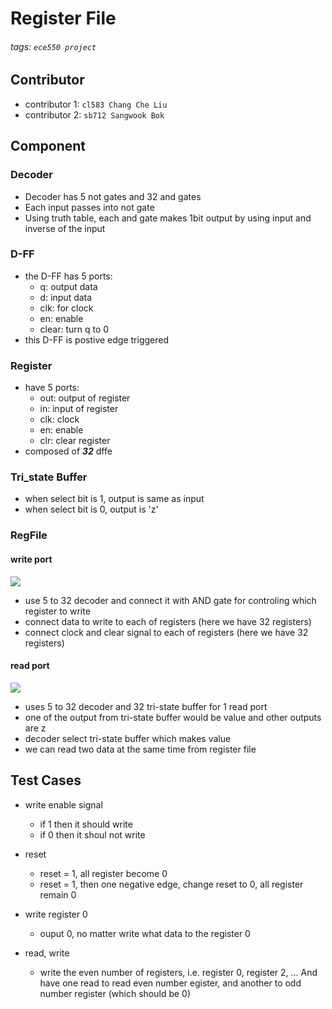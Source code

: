 # Register File
###### tags: `ece550 project`
## Contributor
* contributor 1: `cl583 Chang Che Liu`
* contributor 2: `sb712 Sangwook Bok`
## Component
### Decoder
* Decoder has 5 not gates and 32 and gates
* Each input passes into not gate
* Using truth table, each and gate makes 1bit output by using input and inverse of the input
### D-FF
* the D-FF has 5 ports:
    * q: output data
    * d: input data
    * clk: for clock
    * en: enable
    * clear: turn q to 0
* this D-FF is postive edge triggered
### Register
* have 5 ports:
    * out: output of register
    * in: input of register
    * clk: clock
    * en: enable
    * clr: clear register
* composed of ***32*** dffe
### Tri_state Buffer
* when select bit is 1, output is same as input
* when select bit is 0, output is 'z'
### RegFile
#### write port
![](https://i.imgur.com/81PIJ1p.png)
* use 5 to 32 decoder and connect it with AND gate for controling which register to write
* connect data to write to each of registers (here we have 32 registers)
* connect clock and clear signal to each of registers (here we have 32 registers)
#### read port
![](https://i.imgur.com/AQLpifj.png)
* uses 5 to 32 decoder and 32 tri-state buffer for 1 read port
* one of the output from tri-state buffer would be value and other outputs are z
* decoder select tri-state buffer which makes value
* we can read two data at the same time from register file
## Test Cases
* write enable signal
    * if 1 then it should write
    * if 0 then it shoul not write
* reset
    * reset = 1, all register become 0
    * reset = 1, then one negative edge, change reset to 0, all register remain 0

* write register 0
    * ouput 0, no matter write what data to the register 0

* read, write
    * write the even number of registers, i.e. register 0, register 2, ... And have one read to read even number egister, and another to odd number register (which should be 0)